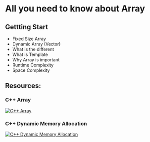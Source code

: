 # All you need to know about Array

## Gettting Start
- Fixed Size Array
- Dynamic Array (Vector)
- What is the different
- What is Template<T>
- Why Array is important
- Runtime Complexity
- Space Complexity

## Resources:

### C++ Array

[![C++ Array](https://img.youtube.com/vi/QFrJQq6Iox8/0.jpg)](https://www.youtube.com/watch?v=QFrJQq6Iox8?si=pcYE4_hfnOIkFASy)


### C++ Dynamic Memory Allocation

[![C++ Dynamic Memory Allocation](https://img.youtube.com/vi/fc19HhHKtrA/0.jpg)](https://www.youtube.com/watch?v=fc19HhHKtrA?si=Sw1xYJxkXQvzDD6I)

